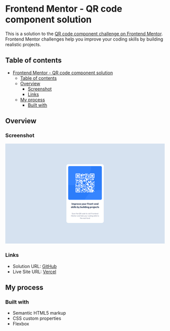 # Frontend Mentor - QR code component solution

This is a solution to the [QR code component challenge on Frontend Mentor](https://www.frontendmentor.io/challenges/qr-code-component-iux_sIO_H). Frontend Mentor challenges help you improve your coding skills by building realistic projects.

## Table of contents

- [Frontend Mentor - QR code component solution](#frontend-mentor---qr-code-component-solution)
  - [Table of contents](#table-of-contents)
  - [Overview](#overview)
    - [Screenshot](#screenshot)
    - [Links](#links)
  - [My process](#my-process)
    - [Built with](#built-with)

## Overview

### Screenshot

![](./screenshot.png)

### Links

- Solution URL: [GitHub](https://github.com/aradhana1807/qr-code-component)
- Live Site URL: [Vercel](https://qr-code-component-mocha-zeta.vercel.app/)

## My process

### Built with

- Semantic HTML5 markup
- CSS custom properties
- Flexbox
